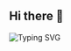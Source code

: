 ## Hi there 👋
<img src="https://readme-typing-svg.herokuapp.com?font=Roboto&color=%23008080&size=22&lines=Welcome+to+my+GitHub+Profile!;Mobile+Apps+Developer+🚀;Open+Source+Contributor+❤️" alt="Typing SVG">
<!--
**MaximOkolokulak/MaximOkolokulak** is a ✨ _special_ ✨ repository because its `README.md` (this file) appears on your GitHub profile.

Here are some ideas to get you started:

- 🔭 I’m currently working on ...
- 🌱 I’m currently learning ...
- 👯 I’m looking to collaborate on ...
- 🤔 I’m looking for help with ...
- 💬 Ask me about ...
- 📫 How to reach me: ...
- 😄 Pronouns: ...
- ⚡ Fun fact: ...
-->
